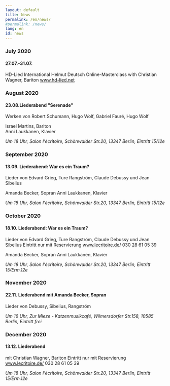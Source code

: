 ```yaml
---
layout: default
title: News
permalink: /en/news/
#permalink: /news/
lang: en
id: news
---
```



### July 2020

#### 27.07.-31.07.

HD-Lied International Helmut Deutsch Online-Masterclass
with Christian Wagner, Bariton
www.hd-lied.net

### August 2020

#### 23.08.Liederabend "Serenade" 

Werken von Robert Schumann, Hugo Wolf, Gabriel Fauré, Hugo Wolf

Israel Martins, Bariton   
Anni Laukkanen, Klavier

_Um 18 Uhr, Salon l'écritoire, Schönwalder Str.20, 13347 Berlin, Eintritt 15/12e_ 

### September 2020

#### 13.09. Liederabend: War es ein Traum? 

Lieder von Edvard Grieg, Ture Rangström, Claude Debussy und Jean Sibelius

Amanda Becker, Sopran
Anni Laukkanen, Klavier

_Um 18 Uhr, Salon l'écritoire, Schönwalder Str.20, 13347 Berlin, Eintritt 15/12e_ 

### October 2020

#### 18.10. Liederabend: War es ein Traum?

Lieder von Edvard Grieg, Ture Rangström, Claude Debussy und Jean Sibelius
Eintritt nur mit Reservierung www.lecritoire.de/ 030 28 61 05 39

Amanda Becker, Sopran
Anni Laukkanen, Klavier

_Um 18 Uhr, Salon l'écritoire, Schönwalder Str.20, 13347 Berlin, Eintritt 15/Erm.12e_ 

### November 2020

#### 22.11. Liederabend mit Amanda Becker, Sopran

Lieder von Debussy, Sibelius, Rangström

_Um 16 Uhr, Zur Mieze - Katzenmusikcafé, Wilmersdorfer Str.158, 10585 Berlin, Eintritt frei_

### December 2020

#### 13.12. Liederabend  

mit Christian Wagner, Bariton
Eintritt nur mit Reservierung www.lecritoire.de/ 030 28 61 05 39  

_Um 18 Uhr, Salon l'écritoire, Schönwalder Str.20, 13347 Berlin, Eintritt 15/Erm.12e_ 

